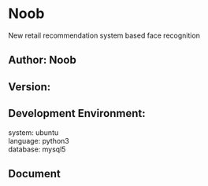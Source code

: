 # Noob

New retail recommendation system based face recognition
## Author: Noob
## Version:
## Development Environment:
system: ubuntu \
language: python3 \
database: mysql5
## Document
